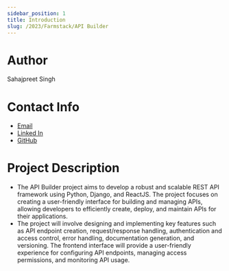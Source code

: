 ```yaml
---
sidebar_position: 1
title: Introduction
slug: /2023/Farmstack/API Builder
---
```



# Author
Sahajpreet Singh

# Contact Info
- [Email](mailto:sp.code2003@gmail.com)
- [Linked In](https://www.linkedin.com/in/photon0205/)
- [GitHub](https://github.com/photon0205/)

# Project Description
- The API Builder project aims to develop a robust and scalable REST API framework using Python, Django, and ReactJS. The project focuses on creating a user-friendly interface for building and managing APIs, allowing developers to efficiently create, deploy, and maintain APIs for their applications.
- The project will involve designing and implementing key features such as API endpoint creation, request/response handling, authentication and access control, error handling, documentation generation, and versioning. The frontend interface will provide a user-friendly experience for configuring API endpoints, managing access permissions, and monitoring API usage.